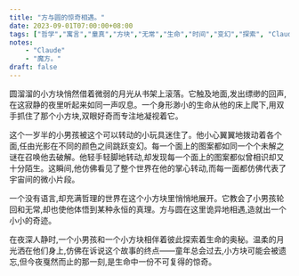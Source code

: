 ```yaml
---
title: "方与圆的惊奇相遇。"
date: 2023-09-01T07:00:00+08:00
tags: ["哲学","寓言","童真","方块","无常","生命","时间","变幻","探索", "Claude"]
notes:
    - "Claude"
    - "魔方。"
draft: false
---
```


圆溜溜的小方块悄然借着微弱的月光从书架上滚落。它触及地面,发出缥缈的回声,在这寂静的夜里听起来如同一声叹息。一个身形渺小的生命从他的床上爬下,用双手抓住了那个小方块,双眼好奇而专注地凝视着它。 

这个一岁半的小男孩被这个可以转动的小玩具迷住了。他小心翼翼地拨动着各个面,任由光影在不同的颜色之间跳跃变幻。每一个面上的图案都如同一个个未解之谜在召唤他去破解。他轻手轻脚地转动,却发现每一个面上的图案都似曾相识却又十分陌生。这瞬间,他仿佛看见了整个世界在他的掌心转动,而每一面都仿佛代表了宇宙间的微小片段。

一个没有语言,却充满哲理的世界在这个小方块里悄悄地展开。它教会了小男孩轮回和无常,却也使他体悟到某种永恒的真理。方与圆在这里诡异地相遇,造就出一个小小的奇迹。 

在夜深人静时,一个小男孩和一个小方块相伴着彼此探索着生命的奥秘。温柔的月光洒在他们身上,仿佛在诉说这个故事的终点——童年总会过去,小方块可能会被遗忘,但今夜戛然而止的那一刻,是生命中一份不可复得的惊奇。